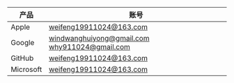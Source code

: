 | 产品 | 账号 |
| --------- | ----------------------- |
| Apple     | weifeng19911024@163.com |
| Google    | windwanghuiyong@gmail.com why911024@gmail.com |
| GitHub    | weifeng19911024@163.com |
| Microsoft | weifeng19911024@163.com |
